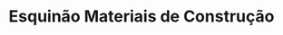 ---
title: "Esquinão Materiais de Construção"
url: /acegua/esquinao-materiais-de-construcao/
shop: hardware
---